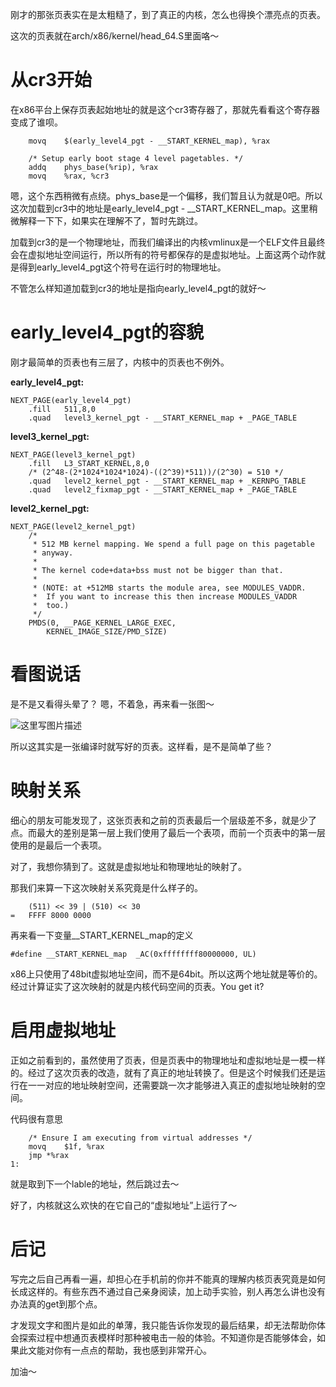 刚才的那张页表实在是太粗糙了，到了真正的内核，怎么也得换个漂亮点的页表。

这次的页表就在arch/x86/kernel/head_64.S里面咯～

# 从cr3开始

在x86平台上保存页表起始地址的就是这个cr3寄存器了，那就先看看这个寄存器变成了谁呗。

```
	movq	$(early_level4_pgt - __START_KERNEL_map), %rax

	/* Setup early boot stage 4 level pagetables. */
	addq	phys_base(%rip), %rax
	movq	%rax, %cr3
```

嗯，这个东西稍微有点绕。phys_base是一个偏移，我们暂且认为就是0吧。所以这次加载到cr3中的地址是early_level4_pgt - __START_KERNEL_map。这里稍微解释一下下，如果实在理解不了，暂时先跳过。

加载到cr3的是一个物理地址，而我们编译出的内核vmlinux是一个ELF文件且最终会在虚拟地址空间运行，所以所有的符号都保存的是虚拟地址。上面这两个动作就是得到early_level4_pgt这个符号在运行时的物理地址。

不管怎么样知道加载到cr3的地址是指向early_level4_pgt的就好～

# early_level4_pgt的容貌

刚才最简单的页表也有三层了，内核中的页表也不例外。


**early_level4_pgt:**

```
NEXT_PAGE(early_level4_pgt)
	.fill	511,8,0
	.quad	level3_kernel_pgt - __START_KERNEL_map + _PAGE_TABLE
```

**level3_kernel_pgt:**

```
NEXT_PAGE(level3_kernel_pgt)
	.fill	L3_START_KERNEL,8,0
	/* (2^48-(2*1024*1024*1024)-((2^39)*511))/(2^30) = 510 */
	.quad	level2_kernel_pgt - __START_KERNEL_map + _KERNPG_TABLE
	.quad	level2_fixmap_pgt - __START_KERNEL_map + _PAGE_TABLE
```

**level2_kernel_pgt:**

```
NEXT_PAGE(level2_kernel_pgt)
	/*
	 * 512 MB kernel mapping. We spend a full page on this pagetable
	 * anyway.
	 *
	 * The kernel code+data+bss must not be bigger than that.
	 *
	 * (NOTE: at +512MB starts the module area, see MODULES_VADDR.
	 *  If you want to increase this then increase MODULES_VADDR
	 *  too.)
	 */
	PMDS(0, __PAGE_KERNEL_LARGE_EXEC,
		KERNEL_IMAGE_SIZE/PMD_SIZE)
```

# 看图说话

是不是又看得头晕了？ 嗯，不着急，再来看一张图～

![这里写图片描述](http://img.blog.csdn.net/20170304095824226?watermark/2/text/aHR0cDovL2Jsb2cuY3Nkbi5uZXQvUmljaGFyZFlTdGV2ZW4=/font/5a6L5L2T/fontsize/400/fill/I0JBQkFCMA==/dissolve/70/gravity/SouthEast)

所以这其实是一张编译时就写好的页表。这样看，是不是简单了些？

# 映射关系

细心的朋友可能发现了，这张页表和之前的页表最后一个层级差不多，就是少了点。而最大的差别是第一层上我们使用了最后一个表项，而前一个页表中的第一层使用的是最后一个表项。

对了，我想你猜到了。这就是虚拟地址和物理地址的映射了。

那我们来算一下这次映射关系究竟是什么样子的。

```
    (511) << 39 | (510) << 30
=   FFFF 8000 0000
```

再来看一下变量__START_KERNEL_map的定义

```
#define __START_KERNEL_map	_AC(0xffffffff80000000, UL)
```

x86上只使用了48bit虚拟地址空间，而不是64bit。所以这两个地址就是等价的。经过计算证实了这次映射的就是内核代码空间的页表。You get it?

# 启用虚拟地址

正如之前看到的，虽然使用了页表，但是页表中的物理地址和虚拟地址是一模一样的。经过了这次页表的改造，就有了真正的地址转换了。但是这个时候我们还是运行在一一对应的地址映射空间，还需要跳一次才能够进入真正的虚拟地址映射的空间。

代码很有意思

```
	/* Ensure I am executing from virtual addresses */
	movq	$1f, %rax
	jmp	*%rax
1:
```

就是取到下一个lable的地址，然后跳过去～

好了，内核就这么欢快的在它自己的“虚拟地址”上运行了～

# 后记

写完之后自己再看一遍，却担心在手机前的你并不能真的理解内核页表究竟是如何长成这样的。有些东西不通过自己亲身阅读，加上动手实验，别人再怎么讲也没有办法真的get到那个点。

才发现文字和图片是如此的单薄，我只能告诉你发现的最后结果，却无法帮助你体会探索过程中想通页表模样时那种被电击一般的体验。不知道你是否能够体会，如果此文能对你有一点点的帮助，我也感到非常开心。

加油～
